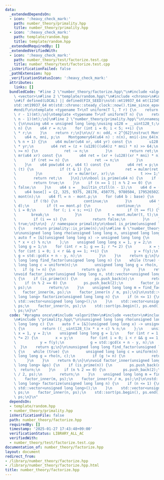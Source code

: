 ```yaml
---
data:
  _extendedDependsOn:
  - icon: ':heavy_check_mark:'
    path: number_theory/primality.hpp
    title: number_theory/primality.hpp
  - icon: ':heavy_check_mark:'
    path: template/random.hpp
    title: template/random.hpp
  _extendedRequiredBy: []
  _extendedVerifiedWith:
  - icon: ':heavy_check_mark:'
    path: number_theory/test/factorize.test.cpp
    title: number_theory/test/factorize.test.cpp
  _isVerificationFailed: false
  _pathExtension: hpp
  _verificationStatusIcon: ':heavy_check_mark:'
  attributes:
    links: []
  bundledCode: "#line 2 \"number_theory/factorize.hpp\"\n#include <algorithm>\n#include\
    \ <vector>\n#line 2 \"template/random.hpp\"\n#include <chrono>\n#include <random>\n\
    \n#if defined(LOCAL) || defined(FIX_SEED)\nstd::mt19937_64 mt(123456789);\n#else\n\
    std::mt19937_64 mt(std::chrono::steady_clock::now().time_since_epoch().count());\n\
    #endif\n\ntemplate <typename T>\nT uniform(T l, T r) {\n    return std::uniform_int_distribution<T>(l,\
    \ r - 1)(mt);\n}\ntemplate <typename T>\nT uniform(T n) {\n    return std::uniform_int_distribution<T>(0,\
    \ n - 1)(mt);\n}\n#line 2 \"number_theory/primality.hpp\"\n\nnamespace primality\
    \ {\n\nusing u64 = unsigned long long;\nusing u128 = __uint128_t;\n\nu64 inv_64(u64\
    \ n) {\n    u64 r = n;\n    for (int i = 0; i < 5; ++i) {\n        r *= 2 - n\
    \ * r;\n    }\n    return r;\n}\n\n// n: odd, < 2^{62}\nstruct Montgomery64 {\n\
    \    u64 n, mni, p;\n    Montgomery64(u64 n) : n(n), mni(-inv_64(n)), p(-1ULL\
    \ % n + 1) {}\n    u64 mulmr(u64 xr, u64 yr) const {\n        u128 z = (u128)xr\
    \ * yr;\n        u64 ret = (z + (u128)((u64)z * mni) * n) >> 64;\n        if (ret\
    \ >= n) {\n            ret -= n;\n        }\n        return ret;\n    }\n    u64\
    \ mr(u64 xr) const {\n        u64 ret = (xr + (u128)(xr * mni) * n) >> 64;\n \
    \       if (ret >= n) {\n            ret -= n;\n        }\n        return ret;\n\
    \    }\n    u64 pow(u64 xr, u64 t) const {\n        u64 ret = p;\n        while\
    \ (t) {\n            if (t & 1) {\n                ret = mulmr(ret, xr);\n   \
    \         }\n            xr = mulmr(xr, xr);\n            t >>= 1;\n        }\n\
    \        return ret;\n    }\n};\n\nbool is_prime(u64 n) {\n    if (n == 2) {\n\
    \        return true;\n    }\n    if (n == 1 || n % 2 == 0) {\n        return\
    \ false;\n    }\n    u64 s = __builtin_ctzll(n - 1);\n    u64 d = (n - 1) >> s;\n\
    \    u64 base[] = {2, 325, 9375, 28178, 450775, 9780504, 1795265022};\n    Montgomery64\
    \ mont(n);\n    u64 fl = n - mont.p;\n    for (u64 b : base) {\n        b = mont.mr(b);\n\
    \        if (!b) {\n            continue;\n        }\n        u64 t = mont.pow(b,\
    \ d);\n        if (t == mont.p) {\n            continue;\n        }\n        u64\
    \ i = 0;\n        for (; i < s; ++i) {\n            if (t == fl) {\n         \
    \       break;\n            }\n            t = mont.mulmr(t, t);\n        }\n\
    \        if (i == s) {\n            return false;\n        }\n    }\n    return\
    \ true;\n}\n\n}  // namespace primality\n\nbool is_prime(unsigned long long n)\
    \ {\n    return primality::is_prime(n);\n}\n#line 6 \"number_theory/factorize.hpp\"\
    \n\nunsigned long long rho(unsigned long long n, unsigned long long c) {\n   \
    \ auto f = [&](unsigned long long x) -> unsigned long long {\n        return ((__uint128_t)x\
    \ * x + c) % n;\n    };\n    unsigned long long x = 1, y = 2;\n    unsigned long\
    \ long g = 1;\n    for (int r = 1; g == 1; r *= 2) {\n        x = y;\n       \
    \ for (int i = 0; i < r && g == 1; ++i) {\n            y = f(y);\n           \
    \ g = std::gcd(x + n - y, n);\n        }\n    }\n    return g;\n}\n\nunsigned\
    \ long long find_factor(unsigned long long n) {\n    while (true) {\n        unsigned\
    \ long long c = uniform(n);\n        unsigned long long g = rho(n, c);\n     \
    \   if (g != n) {\n            return g;\n        }\n    }\n    return 0;\n}\n\
    \nvoid factor_inner(unsigned long long n, std::vector<unsigned long long> &ps)\
    \ {\n    if (is_prime(n)) {\n        ps.push_back(n);\n        return;\n    }\n\
    \    if (n % 2 == 0) {\n        ps.push_back(2);\n        factor_inner(n / 2,\
    \ ps);\n        return;\n    }\n    unsigned long long m = find_factor(n);\n \
    \   factor_inner(m, ps);\n    factor_inner(n / m, ps);\n}\n\nstd::vector<unsigned\
    \ long long> factorize(unsigned long long n) {\n    if (n <= 1) {\n        return\
    \ std::vector<unsigned long long>();\n    }\n    std::vector<unsigned long long>\
    \ ps;\n    factor_inner(n, ps);\n    std::sort(ps.begin(), ps.end());\n    return\
    \ ps;\n}\n"
  code: "#pragma once\n#include <algorithm>\n#include <vector>\n#include \"../template/random.hpp\"\
    \n#include \"primality.hpp\"\n\nunsigned long long rho(unsigned long long n, unsigned\
    \ long long c) {\n    auto f = [&](unsigned long long x) -> unsigned long long\
    \ {\n        return ((__uint128_t)x * x + c) % n;\n    };\n    unsigned long long\
    \ x = 1, y = 2;\n    unsigned long long g = 1;\n    for (int r = 1; g == 1; r\
    \ *= 2) {\n        x = y;\n        for (int i = 0; i < r && g == 1; ++i) {\n \
    \           y = f(y);\n            g = std::gcd(x + n - y, n);\n        }\n  \
    \  }\n    return g;\n}\n\nunsigned long long find_factor(unsigned long long n)\
    \ {\n    while (true) {\n        unsigned long long c = uniform(n);\n        unsigned\
    \ long long g = rho(n, c);\n        if (g != n) {\n            return g;\n   \
    \     }\n    }\n    return 0;\n}\n\nvoid factor_inner(unsigned long long n, std::vector<unsigned\
    \ long long> &ps) {\n    if (is_prime(n)) {\n        ps.push_back(n);\n      \
    \  return;\n    }\n    if (n % 2 == 0) {\n        ps.push_back(2);\n        factor_inner(n\
    \ / 2, ps);\n        return;\n    }\n    unsigned long long m = find_factor(n);\n\
    \    factor_inner(m, ps);\n    factor_inner(n / m, ps);\n}\n\nstd::vector<unsigned\
    \ long long> factorize(unsigned long long n) {\n    if (n <= 1) {\n        return\
    \ std::vector<unsigned long long>();\n    }\n    std::vector<unsigned long long>\
    \ ps;\n    factor_inner(n, ps);\n    std::sort(ps.begin(), ps.end());\n    return\
    \ ps;\n}\n"
  dependsOn:
  - template/random.hpp
  - number_theory/primality.hpp
  isVerificationFile: false
  path: number_theory/factorize.hpp
  requiredBy: []
  timestamp: '2025-01-27 17:43:48+09:00'
  verificationStatus: LIBRARY_ALL_AC
  verifiedWith:
  - number_theory/test/factorize.test.cpp
documentation_of: number_theory/factorize.hpp
layout: document
redirect_from:
- /library/number_theory/factorize.hpp
- /library/number_theory/factorize.hpp.html
title: number_theory/factorize.hpp
---
```

